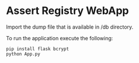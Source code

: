 # Assert Registry WebApp

Import the dump file that is available in /db directory.

To run the application execute the following:

```shell
pip install flask bcrypt
python App.py
```
